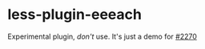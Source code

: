 # less-plugin-eeeach

Experimental plugin, *don't* use. It's just a demo for [#2270](https://github.com/less/less.js/issues/2270)
